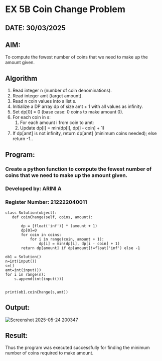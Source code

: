 # EX 5B Coin Change Problem
## DATE: 30/03/2025
## AIM:
To compute the fewest number of coins that we need to make up the amount given.

## Algorithm
1. Read integer n (number of coin denominations).
2. Read integer amt (target amount).
3. Read n coin values into a list s.
4. Initialize a DP array dp of size amt + 1 with all values as infinity.
5. Set dp[0] = 0 (base case: 0 coins to make amount 0).
6. For each coin in s:
   1. For each amount i from coin to amt:
   2. Update dp[i] = min(dp[i], dp[i - coin] + 1)
7. If dp[amt] is not infinity, return dp[amt] (minimum coins needed); else return -1..   

## Program:

### Create a python function to compute the fewest number of coins that we need to make up the amount given.
### Developed by: ARINI A
### Register Number: 212222040011
```
class Solution(object):
   def coinChange(self, coins, amount):

       dp = [float('inf')] * (amount + 1)
       dp[0]=0
       for coin in coins:
           for i in range(coin, amount + 1):
               dp[i] = min(dp[i], dp[i - coin] + 1)
       return dp[amount] if dp[amount]!=float('inf') else -1
      
ob1 = Solution()
n=int(input())
s=[]
amt=int(input())
for i in range(n):
    s.append(int(input()))


print(ob1.coinChange(s,amt))
```
## Output:
![Screenshot 2025-05-24 200347](https://github.com/user-attachments/assets/f084cf50-d70a-451e-be2b-5948fda46752)


## Result:
Thus the program was executed successfully for finding the minimum number of coins required to make amount.

